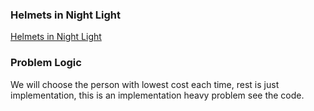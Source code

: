 ### Helmets in Night Light
[Helmets in Night Light](https://codeforces.com/problemset/problem/1876/A)

### Problem Logic
We will choose the person with lowest cost each time, rest is just implementation, this is an implementation heavy problem see the code.